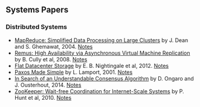## Systems Papers

### Distributed Systems

- [MapReduce: Simplified Data Processing on Large Clusters](./Papers/MapReduce_Simplified_Data_Processing_on_Large_Clusters.pdf) by J. Dean and S. Ghemawat, 2004. [Notes](./Notes/MapReduce_Simplified_Data_Processing_on_Large_Clusters.pdf)
- [Remus: High Availability via Asynchronous Virtual Machine Replication](Papers/Remus_High_Availability_via_Asynchronous_Virtual_Machine_Replication.pdf) by B. Cully et al, 2008. [Notes](Notes/Remus_High_Availability_via_Asynchronous_Virtual_Machine_Replication.pdf)
- [Flat Datacenter Storage](Papers/Flat_Datacenter_Storage.pdf) by E. B. Nightingale et al, 2012. [Notes](Notes/Flat_Datacenter_Storage.pdf)
- [Paxos Made Simple](Papers/Paxos_Made_Simple.pdf) by L. Lamport, 2001. [Notes](Notes/Paxos_Made_Simple.pdf)
- [In Search of an Understandable Consensus Algorithm](Papers/In_Search_of_an_Understandable_Consensus_Algorithm.pdf) by D. Ongaro and J. Ousterhout, 2014. [Notes](Notes/In_Search_of_an_Understandable_Consensus_Algorithm.pdf)
- [ZooKeeper: Wait-free Coordination for Internet-Scale Systems](Papers/ZooKeeper_Wait_Free_Coordination_for_Internet_Scale_Systems.pdf) by P. Hunt et al, 2010. [Notes](Notes/ZooKeeper_Wait_Free_Coordination_for_Internet_Scale_Systems.pdf) 
